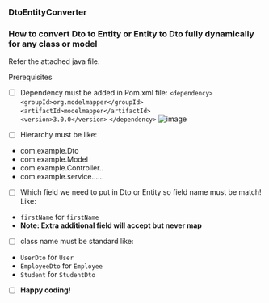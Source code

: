 ### DtoEntityConverter 
### How to convert Dto to Entity or Entity to Dto fully dynamically for any class or model

Refer the attached java file.

Prerequisites

- [ ] Dependency must be added in Pom.xml file:
`<dependency>`
`		  <groupId>org.modelmapper</groupId>`
`		  <artifactId>modelmapper</artifactId>`
`		  <version>3.0.0</version>`
`</dependency>`
![image](https://github.com/user-attachments/assets/bb8d1cb6-b11a-4ef2-b3ac-feca35b31a54)

- [ ] Hierarchy must be like:

- com.example.Dto
- com.example.Model
- com.example.Controller..
- com.example.service......

- [ ] Which field we need to put in Dto or Entity so field name must be match!
Like:

- `firstName` for `firstName`
- **Note: Extra additional field will accept but never map**

- [ ] class name must be standard like:

- `UserDto` for `User`
- `EmployeeDto` for `Employee`
- `Student` for `StudentDto`

- [ ]  **Happy coding!**
